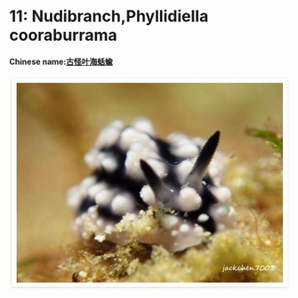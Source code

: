# 11: Nudibranch,Phyllidiella cooraburrama

#### Chinese name:[古怪叶海蛞蝓](https://www.baidu.com/link?url=V3XjRzifgSVzhRmUVntzCerD99FLk7GIteB-_SWf6O68pbGaKIrW2W7P8sifYEGSYG6YsPPGX2dSv0ltDIUn7ixgJd2XxtJ9PcY2YkFd1cubwZKSEQgJa8-9x77jcKpZ&wd=&eqid=a3eb64f40008509c000000065c66c336)

![](../../.gitbook/assets/pimpled-phyllidiella.jpg)

